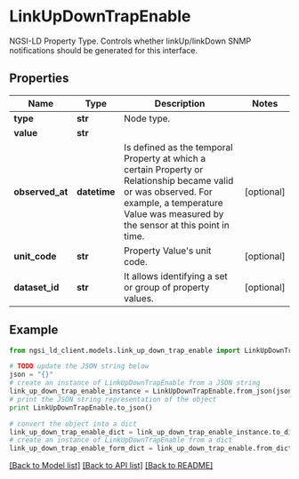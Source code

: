 # LinkUpDownTrapEnable

NGSI-LD Property Type. Controls whether linkUp/linkDown SNMP notifications should be generated for this interface.

## Properties
Name | Type | Description | Notes
------------ | ------------- | ------------- | -------------
**type** | **str** | Node type.  | 
**value** | **str** |  | 
**observed_at** | **datetime** | Is defined as the temporal Property at which a certain Property or Relationship became valid or was observed. For example, a temperature Value was measured by the sensor at this point in time.  | [optional] 
**unit_code** | **str** | Property Value&#39;s unit code.  | [optional] 
**dataset_id** | **str** | It allows identifying a set or group of property values.  | [optional] 

## Example

```python
from ngsi_ld_client.models.link_up_down_trap_enable import LinkUpDownTrapEnable

# TODO update the JSON string below
json = "{}"
# create an instance of LinkUpDownTrapEnable from a JSON string
link_up_down_trap_enable_instance = LinkUpDownTrapEnable.from_json(json)
# print the JSON string representation of the object
print LinkUpDownTrapEnable.to_json()

# convert the object into a dict
link_up_down_trap_enable_dict = link_up_down_trap_enable_instance.to_dict()
# create an instance of LinkUpDownTrapEnable from a dict
link_up_down_trap_enable_form_dict = link_up_down_trap_enable.from_dict(link_up_down_trap_enable_dict)
```
[[Back to Model list]](../README.md#documentation-for-models) [[Back to API list]](../README.md#documentation-for-api-endpoints) [[Back to README]](../README.md)


